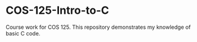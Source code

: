 # COS-125-Intro-to-C
 Course work for COS 125. This repository demonstrates my knowledge of basic C code.
